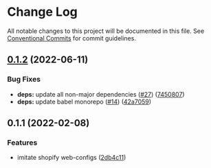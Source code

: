 # Change Log

All notable changes to this project will be documented in this file.
See [Conventional Commits](https://conventionalcommits.org) for commit guidelines.

## [0.1.2](https://github.com/thundermiracle/web-configs/compare/@web-configs/babel-preset@0.1.1...@web-configs/babel-preset@0.1.2) (2022-06-11)


### Bug Fixes

* **deps:** update all non-major dependencies ([#27](https://github.com/thundermiracle/web-configs/issues/27)) ([7450807](https://github.com/thundermiracle/web-configs/commit/745080797c260ab9d4da8651a5eb2f0e4bff5878))
* **deps:** update babel monorepo ([#14](https://github.com/thundermiracle/web-configs/issues/14)) ([42a7059](https://github.com/thundermiracle/web-configs/commit/42a70591a26d7a5c770c687628e61a61b8b09254))





## 0.1.1 (2022-02-08)


### Features

* imitate shopify web-configs ([2db4c11](https://github.com/thundermiracle/web-configs/commit/2db4c11951096e2e9957c892682af9f1804598fe))
